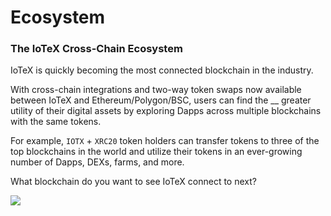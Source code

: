 # Ecosystem

### **The IoTeX Cross-Chain Ecosystem** <a href="#the-iotex-cross-chain-ecosystem" id="the-iotex-cross-chain-ecosystem"></a>

IoTeX is quickly becoming the most connected blockchain in the industry.&#x20;

With cross-chain integrations and two-way token swaps now available between IoTeX and Ethereum/Polygon/BSC, users can find the __ greater utility of their digital assets by exploring Dapps across multiple blockchains with the same tokens.&#x20;

For example, `IOTX` + `XRC20` token holders can transfer tokens to three of the top blockchains in the world and utilize their tokens in an ever-growing number of Dapps, DEXs, farms, and more.&#x20;

What blockchain do you want to see IoTeX connect to next?

![](https://iotex.io/blog/content/images/2021/08/image-11.png)
